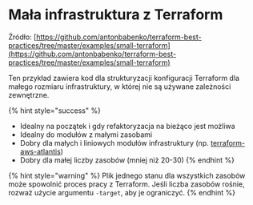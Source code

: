 # Mała infrastruktura z Terraform

Źródło: [https://github.com/antonbabenko/terraform-best-practices/tree/master/examples/small-terraform](https://github.com/antonbabenko/terraform-best-practices/tree/master/examples/small-terraform)

Ten przykład zawiera kod dla strukturyzacji konfiguracji Terraform dla małego rozmiaru infrastruktury, w której nie są używane zależności zewnętrzne.

{% hint style="success" %}
* Idealny na początek i gdy refaktoryzacja na bieżąco jest możliwa
* Idealny do modułów z małymi zasobami
* Dobry dla małych i liniowych modułów infrastruktury (np. [terraform-aws-atlantis](https://github.com/terraform-aws-modules/terraform-aws-atlantis))
* Dobry dla małej liczby zasobów (mniej niż 20-30)
{% endhint %}

{% hint style="warning" %}
Plik jednego stanu dla wszystkich zasobów może spowolnić proces pracy z Terraform. Jeśli liczba zasobów rośnie, rozważ użycie argumentu `-target`, aby je ograniczyć.
{% endhint %}
